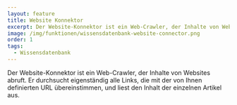 ```yaml
---
layout: feature
title: Website Konnektor
excerpt: Der Website-Konnektor ist ein Web-Crawler, der Inhalte von Websites abruft. Er durchsucht eigenständig alle Links, die mit der von Ihnen definierten URL übereinstimmen, und liest den Inhalt der einzelnen Artikel aus.
image: /img/funktionen/wissensdatenbank-website-connector.png
order: 1
tags:
  - Wissensdatenbank
---
```


Der Website-Konnektor ist ein Web-Crawler, der Inhalte von Websites abruft. Er durchsucht eigenständig alle Links, die mit der von Ihnen definierten URL übereinstimmen, und liest den Inhalt der einzelnen Artikel aus.
